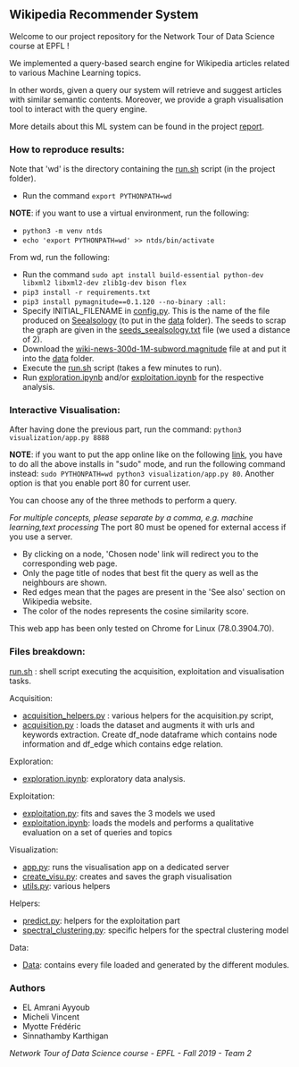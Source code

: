 ## **Wikipedia Recommender System**

Welcome to our project repository for the Network Tour of Data Science course at EPFL !

We implemented a query-based search engine for Wikipedia articles related to various Machine Learning topics. 

In other words, given a query our system will retrieve and suggest articles with similar semantic contents. Moreover, we provide a graph visualisation tool to interact with the query engine.

More details about this ML system can be found in the project [report](report.pdf).

### How to reproduce results:

Note that 'wd' is the directory containing the [run.sh](run.sh) script (in the project folder).

- Run the command `export PYTHONPATH=wd`

**NOTE**: if you want to use a virtual environment, run the following:

- `python3 -m venv ntds`
- `echo 'export PYTHONPATH=wd' >> ntds/bin/activate`

From wd, run the following:
- Run the command `sudo apt install build-essential python-dev libxml2 libxml2-dev zlib1g-dev bison flex`
- `pip3 install -r requirements.txt`
- `pip3 install pymagnitude==0.1.120 --no-binary :all:`
- Specify INITIAL_FILENAME in [config.py](config.py). This is the name of the file produced on [Seealsology](https://densitydesign.github.io/strumentalia-seealsology/) (to put in the [data](/data) folder). The seeds to scrap the graph are given in the [seeds_seealsology.txt](/data/seeds_seealsology.txt)  file (we used a distance of 2).
- Download the [wiki-news-300d-1M-subword.magnitude](http://magnitude.plasticity.ai/fasttext/light/wiki-news-300d-1M-subword.magnitude) file at and put it into the [data](/data) folder.
- Execute the [run.sh](run.sh) script (takes a few minutes to run).
- Run [exploration.ipynb](exploration.ipynb) and/or [exploitation.ipynb](exploitation/exploitation.ipynb) for the respective analysis.

### Interactive Visualisation:
After having done the previous part, run the command: `python3 visualization/app.py 8888`

**NOTE**: if you want to put the app online like on the following [link](), you have to do all the above installs in "sudo" mode, and run the following command instead: `sudo PYTHONPATH=wd python3 visualization/app.py 80`. Another option is that you enable port 80 for current user.

You can choose any of the three methods to perform a query. 

*For multiple concepts, please separate by a comma, e.g. machine learning,text processing*
The port 80 must be opened for external access if you use a server.

- By clicking on a node, 'Chosen node' link will redirect you to the corresponding web page.
- Only the page title of nodes that best fit the query as well as the neighbours are shown.
- Red edges mean that the pages are present in the 'See also' section on Wikipedia website.
- The color of the nodes represents the cosine similarity score.

This web app has been only tested on Chrome for Linux (78.0.3904.70).

### Files breakdown:

[run.sh](run.sh) : shell script executing the acquisition, exploitation and visualisation tasks.


Acquisition:
- [acquisition_helpers.py](acquisition/acquisition_helpers.py) :  various helpers for the acquisition.py script,
- [acquisition.py](acquisition/acquisition.py) : loads the dataset and augments it with urls and keywords extraction. Create df_node dataframe which contains node information and df_edge which contains edge relation.

Exploration:
- [exploration.ipynb](exploration.ipynb): exploratory data analysis.

Exploitation:
- [exploitation.py](exploitation/exploitation.py): fits and saves the 3 models we used
- [exploitation.ipynb](exploitation/exploitation.ipynb): loads the models and performs a qualitative evaluation on a set of queries and topics

Visualization:
- [app.py](visualization/app.py): runs the visualisation app on a dedicated server
- [create_visu.py](visualization/create_visu.py): creates and saves the graph visualisation
- [utils.py](visualization/utils.py): various helpers

Helpers:
- [predict.py](helpers/predict.py): helpers for the exploitation part
- [spectral_clustering.py](helpers/spectral_clustering.py): specific helpers for the spectral clustering model

Data:
- [Data](/data): contains every file loaded and generated by the different modules.

### Authors
- EL Amrani Ayyoub
- Micheli Vincent
- Myotte Frédéric
- Sinnathamby Karthigan

*Network Tour of Data Science course - EPFL - Fall 2019 - Team 2*
